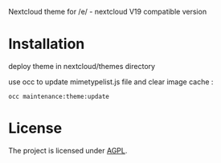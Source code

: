Nextcloud theme for /e/ - nextcloud V19 compatible version


# Installation

deploy theme in nextcloud/themes directory

use occ to update mimetypelist.js file and clear image cache : 

```
occ maintenance:theme:update
```


# License

The project is licensed under [AGPL](LICENSE).
